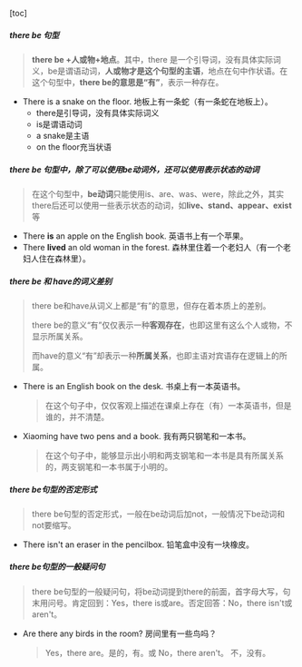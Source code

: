 [toc]

##### there be 句型

> **there be +人或物+地点**。其中，there 是一个引导词，没有具体实际词义，be是谓语动词，**人或物才是这个句型的主语**，地点在句中作状语。在这个句型中，**there be的意思是“有”**，表示一种存在。

- There is a snake on the floor. 地板上有一条蛇（有一条蛇在地板上）。
  - there是引导词，没有具体实际词义
  - is是谓语动词
  - a snake是主语
  - on the floor充当状语

##### there be 句型中，除了可以使用be动词外，还可以使用表示状态的动词

> 在这个句型中，**be动词**只能使用is、are、was、were，除此之外，其实there后还可以使用一些表示状态的动词，如**live、stand、appear、exist**等

- There **is** an apple on the English book. 英语书上有一个苹果。
- There **lived** an old woman in the forest. 森林里住着一个老妇人（有一个老妇人住在森林里）。

##### there be 和 have的词义差别

> there be和have从词义上都是“有”的意思，但存在着本质上的差别。
>
> there be的意义“有”仅仅表示一种**客观存在**，也即这里有这么个人或物，不显示所属关系。
>
> 而have的意义“有”却表示一种**所属关系**，也即主语对宾语存在逻辑上的所属。

- There is an English book on the desk. 书桌上有一本英语书。

  > 在这个句子中，仅仅客观上描述在课桌上存在（有）一本英语书，但是谁的，并不清楚。

- Xiaoming have two pens and a book. 我有两只钢笔和一本书。

  > 在这个句子中，能够显示出小明和两支钢笔和一本书是具有所属关系的，两支钢笔和一本书属于小明的。

##### there be句型的否定形式

> there be句型的否定形式，一般在be动词后加not，一般情况下be动词和not要缩写。

- There isn't an eraser in the pencilbox. 铅笔盒中没有一块橡皮。

##### there be句型的一般疑问句

> there be句型的一般疑问句，将be动词提到there的前面，首字母大写，句末用问号。肯定回到：Yes，there is或are。否定回答：No，there isn't或aren't。

- Are there any birds in the room? 房间里有一些鸟吗？

  > Yes，there are。是的，有。或 No，there aren't。 不，没有。